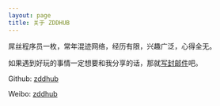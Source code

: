 ```yaml
---
layout: page
title: 关于 ZDDHUB
---
```


屌丝程序员一枚，常年混迹网络，经历有限，兴趣广泛，心得全无。

如果遇到好玩的事情一定想要和我分享的话，那就[写封邮件](mailto:zddhub@gmail.com)吧。


Github: [zddhub](https://github.com/zddhub)

Weibo: [zddhub](http://weibo.com/zddhub)
